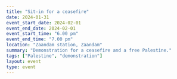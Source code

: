 ```yaml
---
title: "Sit-in for a ceasefire"
date: 2024-01-31
event_start_date: 2024-02-01
event_end_date: 2024-02-01
event_start_time: "6.00 pm"
event_end_time: "7.00 pm"
location: "Zaandam station, Zaandam"
summary: "Demonstration for a ceasefire and a free Palestine."
tags: ["Palestine", "demonstration"]
layout: event
type: event
---
```

